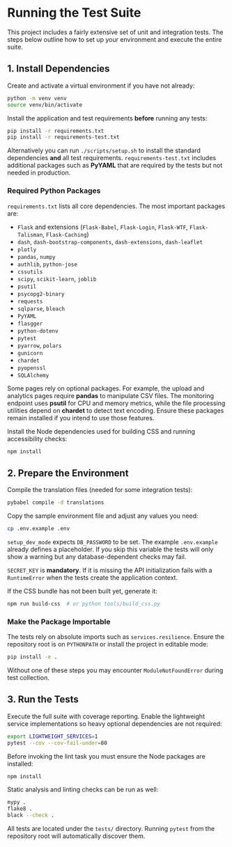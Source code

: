 # Running the Test Suite

This project includes a fairly extensive set of unit and integration tests. The
steps below outline how to set up your environment and execute the entire suite.

## 1. Install Dependencies

Create and activate a virtual environment if you have not already:
```bash
python -m venv venv
source venv/bin/activate
```

Install the application and test requirements **before** running any tests:
```bash
pip install -r requirements.txt
pip install -r requirements-test.txt
```
Alternatively you can run `./scripts/setup.sh` to install the standard
dependencies **and** all test requirements. `requirements-test.txt` includes
additional packages such as **PyYAML** that are required by the tests but not
needed in production.

### Required Python Packages

`requirements.txt` lists all core dependencies. The most important packages are:

- `Flask` and extensions (`Flask-Babel`, `Flask-Login`, `Flask-WTF`,
  `Flask-Talisman`, `Flask-Caching`)
- `dash`, `dash-bootstrap-components`, `dash-extensions`, `dash-leaflet`
- `plotly`
- `pandas`, `numpy`
- `authlib`, `python-jose`
- `cssutils`
- `scipy`, `scikit-learn`, `joblib`
- `psutil`
- `psycopg2-binary`
- `requests`
- `sqlparse`, `bleach`
- `PyYAML`
- `flasgger`
- `python-dotenv`
- `pytest`
- `pyarrow`, `polars`
- `gunicorn`
- `chardet`
- `pyopenssl`
- `SQLAlchemy`

Some pages rely on optional packages. For example, the upload and analytics
pages require **pandas** to manipulate CSV files. The monitoring endpoint uses
**psutil** for CPU and memory metrics, while the file processing utilities
depend on **chardet** to detect text encoding. Ensure these packages remain
installed if you intend to use those features.

Install the Node dependencies used for building CSS and running accessibility
checks:
```bash
npm install
```

## 2. Prepare the Environment

Compile the translation files (needed for some integration tests):
```bash
pybabel compile -d translations
```

Copy the sample environment file and adjust any values you need:
```bash
cp .env.example .env
```
`setup_dev_mode` expects `DB_PASSWORD` to be set. The example `.env.example`
already defines a placeholder. If you skip this variable the tests will only
show a warning but any database-dependent checks may fail.

`SECRET_KEY` is **mandatory**. If it is missing the API initialization fails
with a `RuntimeError` when the tests create the application context.

If the CSS bundle has not been built yet, generate it:
```bash
npm run build-css  # or python tools/build_css.py
```

### Make the Package Importable

The tests rely on absolute imports such as `services.resilience`. Ensure the
repository root is on `PYTHONPATH` or install the project in editable mode:

```bash
pip install -e .
```

Without one of these steps you may encounter `ModuleNotFoundError` during test
collection.

## 3. Run the Tests

Execute the full suite with coverage reporting. Enable the lightweight service
implementations so heavy optional dependencies are not required:
```bash
export LIGHTWEIGHT_SERVICES=1
pytest --cov --cov-fail-under=80
```

Before invoking the lint task you must ensure the Node packages are installed:
```bash
npm install
```

Static analysis and linting checks can be run as well:
```bash
mypy .
flake8 .
black --check .
```

All tests are located under the `tests/` directory. Running `pytest` from the
repository root will automatically discover them.
